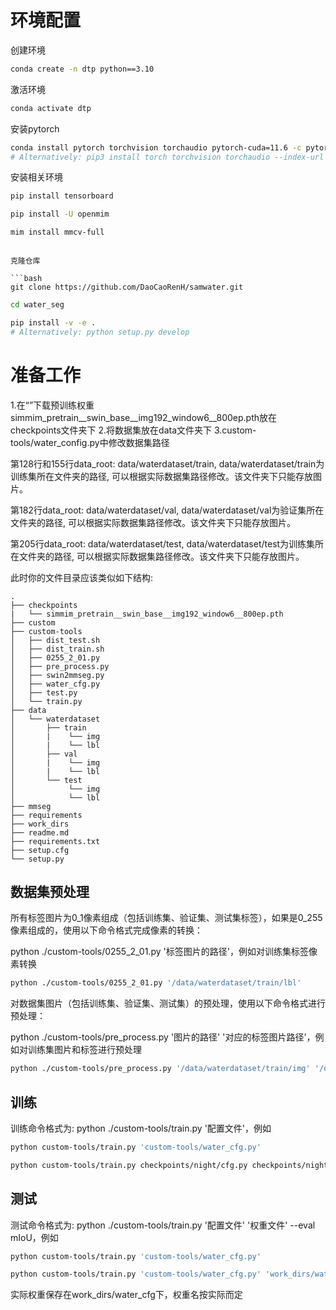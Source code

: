 # **环境配置**

创建环境

```bash
conda create -n dtp python==3.10
```

激活环境

```bash
conda activate dtp
```

安装pytorch

```bash
conda install pytorch torchvision torchaudio pytorch-cuda=11.6 -c pytorch -c nvidia
# Alternatively: pip3 install torch torchvision torchaudio --index-url https://download.pytorch.org/whl/cu116
```
安装相关环境

```bash
pip install tensorboard
```

```bash
pip install -U openmim
```

```bash
mim install mmcv-full
```

```

克隆仓库

```bash
git clone https://github.com/DaoCaoRenH/samwater.git
```

```bash
cd water_seg
```

```bash
pip install -v -e .
# Alternatively: python setup.py develop
```


# **准备工作**

1.在“”下载预训练权重simmim_pretrain__swin_base__img192_window6__800ep.pth放在checkpoints文件夹下
2.将数据集放在data文件夹下
3.custom-tools/water_config.py中修改数据集路径

第128行和155行data_root: data/waterdataset/train, data/waterdataset/train为训练集所在文件夹的路径, 可以根据实际数据集路径修改。该文件夹下只能存放图片。

第182行data_root: data/waterdataset/val, data/waterdataset/val为验证集所在文件夹的路径, 可以根据实际数据集路径修改。该文件夹下只能存放图片。

第205行data_root: data/waterdataset/test, data/waterdataset/test为训练集所在文件夹的路径, 可以根据实际数据集路径修改。该文件夹下只能存放图片。


此时你的文件目录应该类似如下结构:

```plaintext
.
├── checkpoints
|   └── simmim_pretrain__swin_base__img192_window6__800ep.pth
├── custom
├── custom-tools
│   ├── dist_test.sh
│   ├── dist_train.sh
│   ├── 0255_2_01.py
│   ├── pre_process.py
│   ├── swin2mmseg.py
│   ├── water_cfg.py
│   ├── test.py
│   └── train.py
├── data
│   └── waterdataset
│       ├── train
│       |    └── img
│       |    └── lbl
│       ├── val
│       |    └── img
│       |    └── lbl
│       └── test
│            └── img
│            └── lbl
├── mmseg
├── requirements
├── work_dirs
├── readme.md
├── requirements.txt
├── setup.cfg
└── setup.py
```

## 数据集预处理

所有标签图片为0_1像素组成（包括训练集、验证集、测试集标签），如果是0_255像素组成的，使用以下命令格式完成像素的转换：

python ./custom-tools/0255_2_01.py '标签图片的路径'，例如对训练集标签像素转换


```bash
python ./custom-tools/0255_2_01.py '/data/waterdataset/train/lbl'
```

对数据集图片（包括训练集、验证集、测试集）的预处理，使用以下命令格式进行预处理：

python ./custom-tools/pre_process.py '图片的路径' '对应的标签图片路径'，例如对训练集图片和标签进行预处理


```bash
python ./custom-tools/pre_process.py '/data/waterdataset/train/img' '/data/waterdataset/train/lbl'
```

## 训练

训练命令格式为:
python ./custom-tools/train.py '配置文件'，例如

```bash
python custom-tools/train.py 'custom-tools/water_cfg.py'
```

```bash
python custom-tools/train.py checkpoints/night/cfg.py checkpoints/night/night.pth --eval mIoU --aug-test
```

## 测试
测试命令格式为:
python ./custom-tools/train.py '配置文件' '权重文件' --eval mIoU，例如

```bash
python custom-tools/train.py 'custom-tools/water_cfg.py'
```

```bash
python custom-tools/train.py 'custom-tools/water_cfg.py' 'work_dirs/water_cfg/best_mIoU_iter.pth' --eval mIoU
```
实际权重保存在work_dirs/water_cfg下，权重名按实际而定


